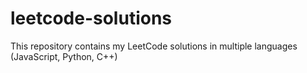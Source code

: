 # leetcode-solutions
This repository contains my LeetCode solutions in multiple languages (JavaScript, Python, C++)
